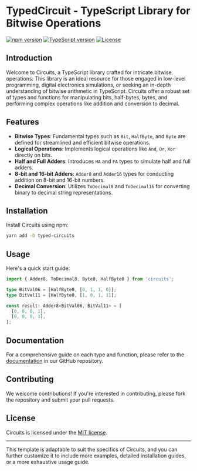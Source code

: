 # TypedCircuit - TypeScript Library for Bitwise Operations

[![npm version](https://badge.fury.io/js/typed-circuit.svg)](https://badge.fury.io/js/typed-circuit)
[![TypeScript version](https://img.shields.io/badge/typescript-5.3.3-blue.svg)](https://www.typescriptlang.org/)
[![License](https://img.shields.io/npm/l/typed-circuit.svg)](LICENSE)


## Introduction

Welcome to Circuits, a TypeScript library crafted for intricate bitwise operations. This library is an ideal resource for those engaged in low-level programming, digital electronics simulations, or seeking an in-depth understanding of bitwise arithmetic in TypeScript. Circuits offer a robust set of types and functions for manipulating bits, half-bytes, bytes, and performing complex operations like addition and conversion to decimal.

## Features

- **Bitwise Types**: Fundamental types such as `Bit`, `HalfByte`, and `Byte` are defined for streamlined and efficient bitwise operations.
- **Logical Operations**: Implements logical operations like `And`, `Or`, `Xor` directly on bits.
- **Half and Full Adders**: Introduces `HA` and `FA` types to simulate half and full adders.
- **8-bit and 16-bit Adders**: `Adder8` and `Adder16` types for conducting addition on 8-bit and 16-bit numbers.
- **Decimal Conversion**: Utilizes `ToDecimal8` and `ToDecimal16` for converting binary to decimal string representations.

## Installation

Install Circuits using npm:

```bash
yarn add -D typed-circuits
```

## Usage

Here's a quick start guide:

```typescript
import { Adder8, ToDecimal8, Byte0, HalfByte0 } from 'circuits';

type BitVal06 = [HalfByte0, [0, 1, 1, 0]];
type BitVal11 = [HalfByte0, [1, 0, 1, 1]];

const result: Adder8<BitVal06, BitVal11> = [
  [0, 0, 0, 1],
  [0, 0, 0, 1],
];
```

## Documentation

For a comprehensive guide on each type and function, please refer to the [documentation](#) in our GitHub repository.

## Contributing

We welcome contributions! If you're interested in contributing, please fork the repository and submit your pull requests.

## License

Circuits is licensed under the [MIT license](LICENSE).

---

This template is adaptable to suit the specifics of Circuits, and you can further customize it to include more examples, detailed installation guides, or a more exhaustive usage guide.
